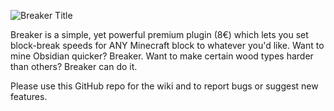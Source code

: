 ![Breaker Title](https://cdn.discordapp.com/attachments/619365067334352907/633375738711638037/Breaker.png)

Breaker is a simple, yet powerful premium plugin (8€) which lets you set block-break speeds for ANY Minecraft block to whatever you'd like. Want to mine Obsidian quicker? Breaker. Want to make certain wood types harder than others? Breaker can do it.

Please use this GitHub repo for the wiki and to report bugs or suggest new features.
